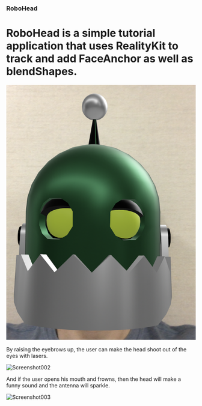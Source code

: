 ### RoboHead

# RoboHead is a simple tutorial application that uses RealityKit to track and add FaceAnchor as well as blendShapes.

![Screenshot001](https://github.com/ClearCut3000/RoboHead/blob/main/Screenshots/scr001.PNG?raw=true)

By raising the eyebrows up, the user can make the head shoot out of the eyes with lasers. 

![Screenshot002](https://github.com/ClearCut3000/RoboHead/blob/main/Screenshots/scr003.PNG?raw=true)

And if the user opens his mouth and frowns, then the head will make a funny sound and the antenna will sparkle.

![Screenshot003](https://github.com/ClearCut3000/RoboHead/blob/main/Screenshots/scr002.PNG?raw=true)

